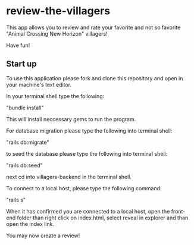 # review-the-villagers
This app allows you to review and rate your favorite and not so favorite "Animal Crossing New Horizon" villagers! 

Have fun!

## Start up
To use this application please fork and clone this repository and open in your machine's text editor.

In your terminal shell type the following:

"bundle install"

This will install neccessary gems to run the program.

For database migration please type the following into terminal shell:

"rails db:migrate" 

to seed the  database please type the following into terminal shell:

"rails db:seed"

next cd into villagers-backend in the terminal shell.

To connect to a local host, please type the following command:

"rails s"

When it has confirmed you are connected to a local host, open the front-end folder than right click on index.html, select reveal in explorer and than open the index link.

You may now create a review!